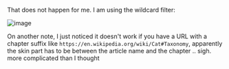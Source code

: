 That does not happen for me. I am using the wildcard filter:

![image](https://user-images.githubusercontent.com/43073868/213585458-db3c4d0f-1a4a-40d6-96c0-8d02efa1c3b1.png)

On another note, I just noticed it doesn't work if you have a URL with a chapter suffix like `https://en.wikipedia.org/wiki/Cat#Taxonomy`, apparently the skin part has to be between the article name and the chapter .. sigh. more complicated than I thought

